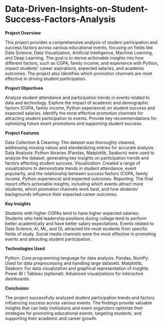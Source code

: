 # Data-Driven-Insights-on-Student-Success-Factors-Analysis

**Project Overview**

This project provides a comprehensive analysis of student participation and success factors across various educational events, focusing on fields like Data Science, Data Visualization, Artificial Intelligence, Machine Learning, and Deep Learning. The goal is to derive actionable insights into how different factors, such as CGPA, family income, and experience with Python, impact students' career aspirations, expected salaries, and academic outcomes. The project also identifies which promotion channels are most effective in driving student participation.

**Project Objectives**

Analyze student attendance and participation trends in events related to data and technology.
Explore the impact of academic and demographic factors (CGPA, family income, Python experience) on student success and expected salaries.
Identify the most effective promotion channels for attracting student participation to events.
Provide key recommendations for optimizing future event promotions and supporting student success.

**Project Features**

Data Collection & Cleaning: The dataset was thoroughly cleaned, addressing missing values and standardizing entries for accurate analysis.
Data Analysis: Python libraries (Pandas, Matplotlib, Seaborn) were used to analyze the dataset, generating key insights on participation trends and factors affecting student success.
Visualization: Created a range of visualizations to demonstrate trends in student attendance, event popularity, and the relationship between success factors (CGPA, family income, Python experience) and expected outcomes.
Reporting: The final report offers actionable insights, including which events attract more students, which promotion channels work best, and how students’ backgrounds influence their expected career outcomes.

**Key Insights**

Students with higher CGPAs tend to have higher expected salaries.
Students who held leadership positions during college tend to perform better academically and have better salary expectations.
Events related to Data Science, AI, ML, and DL attracted the most students from specific fields of study.
Social media channels were the most effective in promoting events and attracting student participation.

**Technologies Used**

Python: Core programming language for data analysis.
Pandas, NumPy: Used for data preprocessing and handling large datasets.
Matplotlib, Seaborn: For data visualization and graphical representation of insights.
Power BI / Tableau (optional): Advanced visualizations for interactive dashboards.

**Conclusion**

The project successfully analyzed student participation trends and factors influencing success across various events. The findings provide valuable insights that can help institutions and event organizers optimize their strategies for promoting educational events, targeting students, and supporting their academic and career growth.

